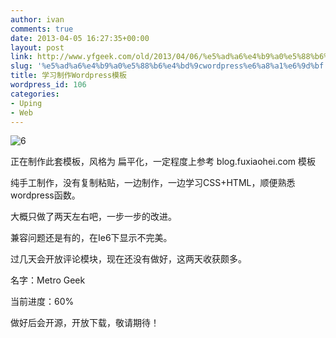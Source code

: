 ```yaml
---
author: ivan
comments: true
date: 2013-04-05 16:27:35+00:00
layout: post
link: http://www.yfgeek.com/old/2013/04/06/%e5%ad%a6%e4%b9%a0%e5%88%b6%e4%bd%9cwordpress%e6%a8%a1%e6%9d%bf/
slug: '%e5%ad%a6%e4%b9%a0%e5%88%b6%e4%bd%9cwordpress%e6%a8%a1%e6%9d%bf'
title: 学习制作Wordpress模板
wordpress_id: 106
categories:
- Uping
- Web
---
```


![6](http://www.yfgeek.com/wp-content/uploads/2013/04/61.jpg)
<!-- more -->

正在制作此套模板，风格为 扁平化，一定程度上参考 blog.fuxiaohei.com 模板

纯手工制作，没有复制粘贴，一边制作，一边学习CSS+HTML，顺便熟悉 wordpress函数。

大概只做了两天左右吧，一步一步的改进。

兼容问题还是有的，在Ie6下显示不完美。

过几天会开放评论模块，现在还没有做好，这两天收获颇多。



名字：Metro Geek

当前进度：60%

做好后会开源，开放下载，敬请期待！
